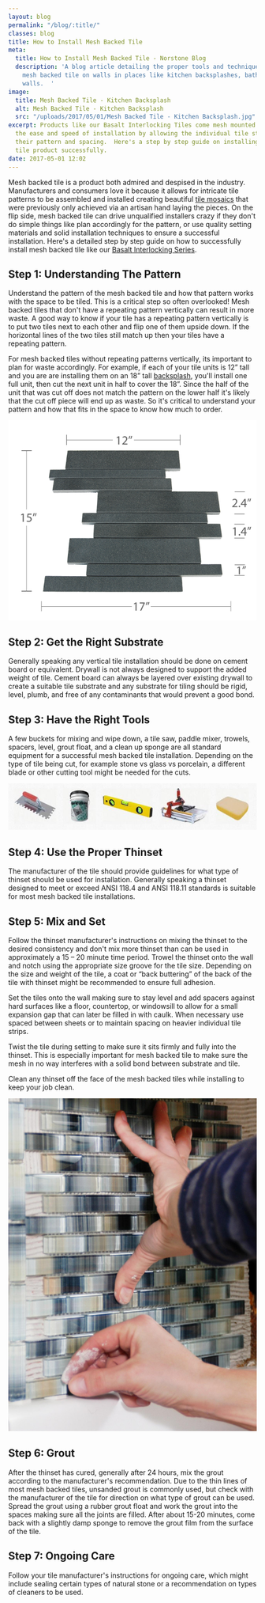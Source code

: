 ```yaml
---
layout: blog
permalink: "/blog/:title/"
classes: blog
title: How to Install Mesh Backed Tile
meta:
  title: How to Install Mesh Backed Tile - Norstone Blog
  description: 'A blog article detailing the proper tools and techniques to install
    mesh backed tile on walls in places like kitchen backsplashes, bathrooms and feature
    walls.  '
image:
  title: Mesh Backed Tile - Kitchen Backsplash
  alt: Mesh Backed Tile - Kitchen Backsplash
  src: "/uploads/2017/05/01/Mesh Backed Tile - Kitchen Backsplash.jpg"
excerpt: Products like our Basalt Interlocking Tiles come mesh mounted to increase
  the ease and speed of installation by allowing the individual tile strips to maintain
  their pattern and spacing.  Here's a step by step guide on installing any mesh backed
  tile product successfully.
date: 2017-05-01 12:02
---
```



Mesh backed tile is a product both admired and despised in the industry.  Manufacturers and consumers love it because it allows for intricate tile patterns to be assembled and installed creating beautiful [tile mosaics](https://www.norstoneusa.com/blog/mosaic-tile-backsplash-norstone-designer-series/) that were previously only achieved via an artisan hand laying the pieces.  On the flip side, mesh backed tile can drive unqualified installers crazy if they don't do simple things like plan accordingly for the pattern, or use quality setting materials and solid installation techniques to ensure a successful installation.  Here's a detailed step by step guide on how to successfully install mesh backed tile like our [Basalt Interlocking Series](https://www.norstoneusa.com/products/modern-wall-tile/).

## Step 1: Understanding The Pattern

Understand the pattern of the mesh backed tile and how that pattern works with the space to be tiled.  This is a critical step so often overlooked!  Mesh backed tiles that don't have a repeating pattern vertically can result in more waste.  A good way to know if your tile has a repeating pattern vertically is to put two tiles next to each other and flip one of them upside down.  If the horizontal lines of the two tiles still match up then your tiles have a repeating pattern.

For mesh backed tiles without repeating patterns vertically, its important to plan for waste accordingly.  For example, if each of your tile units is 12” tall and you are are installing them on an 18” tall [backsplash](https://www.norstoneusa.com/blog/backsplash-tile-designs-norstone-industy-series/), you'll install one full unit, then cut the next unit in half to cover the 18”.  Since the half of the unit that was cut off does not match the pattern on the lower half it's likely that the cut off piece will  end up as waste.  So it's critical to understand your pattern and how that fits in the space to know how much to order.

![Mesh Backed Tile - Norstone Basalt Interlocking](/uploads/2017/05/01/Mesh%20Backed%20Tile%20-%20Norstone%20Basalt%20Interlocking.png)

## Step 2: Get the Right Substrate

Generally speaking any vertical tile installation should be done on cement board or equivalent.  Drywall is not always designed to support the added weight of tile.  Cement board can always be layered over existing drywall to create a suitable tile substrate and any substrate for tiling should be rigid, level, plumb, and free of any contaminants that would prevent a good bond.

## Step 3: Have the Right Tools

A few buckets for mixing and wipe down, a tile saw, paddle mixer, trowels, spacers, level, grout float, and a clean up sponge are all standard equipment for a successful mesh backed tile installation.  Depending on the type of tile being cut, for example stone vs glass vs porcelain, a different blade or other cutting tool might be needed for the cuts.

![Tile Installation Tools](/uploads/2017/05/01/Tile%20Installation%20Tools.JPG)

## Step 4: Use the Proper Thinset

The manufacturer of the tile should provide guidelines for what type of thinset should be used for installation.  Generally speaking a thinset designed to meet or exceed ANSI 118.4 and ANSI 118.11 standards is suitable for most mesh backed tile installations.

## Step 5: Mix and Set

Follow the thinset manufacturer's instructions on mixing the thinset to the desired consistency and don't mix more thinset than can be used in approximately a 15 – 20 minute time period.  Trowel the thinset onto the wall and notch using the appropriate size groove for the tile size.  Depending on the size and weight of the tile, a coat or “back buttering” of the back of the tile with thinset might be recommended to ensure full adhesion.

Set the tiles onto the wall making sure to stay level and add spacers against hard surfaces like a floor, countertop, or windowsill to allow for a small expansion gap that can later be filled in with caulk.  When necessary use spaced between sheets or to maintain spacing on heavier individual tile strips.

Twist the tile during setting to make sure it sits firmly and fully into the thinset.  This is especially important for mesh backed tile to make sure the mesh in no way interferes with a solid bond between substrate and tile.

Clean any thinset off the face of the mesh backed tiles while installing to keep your job clean.

![Mesh Backed Tile - Setting Tile In Thinset](/uploads/2017/05/01/Mesh%20Backed%20Tile%20-%20Setting%20Tile%20In%20Thinset.jpg)

## Step 6: Grout

After the thinset has cured, generally after 24 hours, mix the grout according to the manufacturer's recommendation. Due to the thin lines of most mesh backed tiles, unsanded grout is commonly used, but check with the manufacturer of the tile for direction on what type of grout can be used.  Spread the grout using a rubber grout float and work the grout into the spaces making sure all the joints are filled.  After about 15-20 minutes, come back with a slightly damp sponge to remove the grout film from the surface of the tile.

## Step 7: Ongoing Care

Follow your tile manufacturer's instructions for ongoing care, which might include sealing certain types of natural stone or a recommendation on types of cleaners to be used.